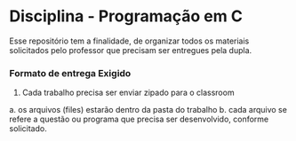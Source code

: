 # Disciplina - Programação em C

Esse repositório tem a finalidade, de organizar todos os materiais solicitados pelo professor que precisam ser entregues pela dupla.

### Formato de entrega Exigido

1. Cada trabalho precisa ser enviar zipado para o classroom
   
  a. os arquivos (files) estarão dentro da pasta do trabalho
  b. cada arquivo se refere a questão ou programa que precisa ser desenvolvido, conforme solicitado.
